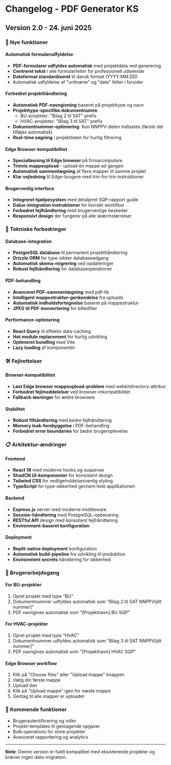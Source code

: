 # Changelog - PDF Generator KS

## Version 2.0 - 24. juni 2025

### 🚀 Nye funktioner

#### Automatisk formularudfyldelse
- **PDF-formularer udfyldes automatisk** med projektdata ved generering
- **Centreret tekst** i alle formularfelter for professionelt udseende
- **Datoformat standardiseret** til dansk format (YYYY.MM.DD)
- Automatisk udfyldelse af "unitname" og "date" felter i forsider

#### Forbedret projekthåndtering
- **Automatisk PDF-navngivning** baseret på projekttype og navn
- **Projekttype-specifike dokumentnumre**:
  - BU-projekter: "Bilag 2 til SAT" prefix
  - HVAC-projekter: "Bilag 3 til SAT" prefix
- **Dokumentnummer-optimering**: Kun NNPPV-delen indtastes (første del tilføjes automatisk)
- **Real-time søgning** i projektlisten for hurtig filtrering

#### Edge Browser-kompatibilitet
- **Specialløsning til Edge browser** på firmacomputere
- **Trinvis mappeupload** - upload én mappe ad gangen
- **Automatisk sammenlægning** af flere mapper til samme projekt
- **Klar vejledning** til Edge-brugere med trin-for-trin instruktioner

#### Brugervenlig interface
- **Integreret hjælpesystem** med detaljeret SQP-rapport guide
- **Dalux-integration instruktioner** for korrekt workflow
- **Forbedret fejlhåndtering** med brugervenlige beskeder
- **Responsivt design** der fungerer på alle skærmstørrelser

### 🔧 Tekniske forbedringer

#### Database-integration
- **PostgreSQL database** til permanent projekthåndtering
- **Drizzle ORM** for type-sikker databaseadgang
- **Automatisk skema-migrering** ved opdateringer
- **Robust fejlhåndtering** for databaseoperationer

#### PDF-behandling
- **Avanceret PDF-sammenlægning** med pdf-lib
- **Intelligent mappestruktur-genkendelse** fra uploads
- **Automatisk indholdsfortegnelse** baseret på mappestruktur
- **JPEG til PDF-konvertering** for billedfiler

#### Performance-optimering
- **React Query** til effektiv data-caching
- **Hot module replacement** for hurtig udvikling
- **Optimeret bundling** med Vite
- **Lazy loading** af komponenter

### 🛠️ Fejlrettelser

#### Browser-kompatibilitet
- **Løst Edge browser mappeupload-problem** med webkitdirectory-attribut
- **Forbedret fejlmeddelelser** ved browser-inkompatibilitet
- **Fallback-løsninger** for ældre browsere

#### Stabilitet
- **Robust filhåndtering** med bedre fejlhåndtering
- **Memory leak-forebyggelse** i PDF-behandling
- **Forbedret error boundaries** for bedre brugeroplevelse

### 📋 Arkitektur-ændringer

#### Frontend
- **React 18** med moderne hooks og suspense
- **ShadCN UI-komponenter** for konsistent design
- **Tailwind CSS** for vedligeholdelsesvenlig styling
- **TypeScript** for type-sikkerhed gennem hele applikationen

#### Backend
- **Express.js** server med moderne middleware
- **Session-håndtering** med PostgreSQL-opbevaring
- **RESTful API** design med konsistent fejlhåndtering
- **Environment-baseret konfiguration**

#### Deployment
- **Replit-native deployment** konfiguration
- **Automatisk build-pipeline** fra udvikling til produktion
- **Environment secrets** håndtering for sikkerhed

### 🎯 Brugerarbejdsgang

#### For BU-projekter
1. Opret projekt med type "BU"
2. Dokumentnummer udfyldes automatisk som "Bilag 2 til SAT NNPPV[dit nummer]"
3. PDF navngives automatisk som "[Projektnavn] BU SQP"

#### For HVAC-projekter
1. Opret projekt med type "HVAC"
2. Dokumentnummer udfyldes automatisk som "Bilag 3 til SAT NNPPV[dit nummer]"
3. PDF navngives automatisk som "[Projektnavn] HVAC SQP"

#### Edge Browser workflow
1. Klik på "Choose files" eller "Upload mappe" knappen
2. Vælg din første mappe
3. Upload den
4. Klik på "Upload mappe" igen for næste mappe
5. Gentag til alle mapper er uploadet

### 🔮 Kommende funktioner
- Brugerautentificering og roller
- Projekt-templates til gentagende opgaver
- Bulk-operations for store projekter
- Avanceret rapportering og analytics

---

**Note**: Denne version er fuldt kompatibel med eksisterende projekter og kræver ingen data-migration.